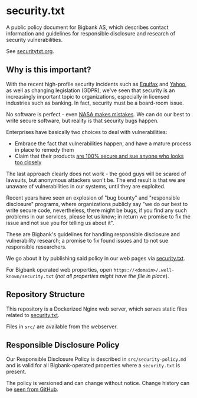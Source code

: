 # security.txt

A public policy document for Bigbank AS, which describes contact information and guidelines for
responsible disclosure and research of security vulnerabilities.

See [securitytxt.org][].

## Why is this important?

With the recent high-profile security incidents such as [Equifax][]
and [Yahoo][], as well as changing
legislation (GDPR), we've seen that security is an increasingly important topic to organizations,
especially in licensed industries such as banking. In fact, security must be a board-room issue.

No software is perfect - even [NASA makes mistakes][nasa-mistakes]. We can do our best to write secure
software, but reality is that security bugs happen.

Enterprises have basically two choices to deal with vulnerabilities:

- Embrace the fact that vulnerabilities happen, and have a mature process in place to remedy them
- Claim that their products [are 100% secure and sue anyone who looks too closely][hungarian-hacker]

The last approach clearly does not work - the good guys will be scared of lawsuits, but anonymous
attackers won't be. The end result is that we are unaware of vulnerabilities in our systems,
until they are exploited.

Recent years have seen an explosion of "bug bounty" and "responsible disclosure" programs, where
organizations publicly say "we do our best to write secure code, nevertheless, there might be bugs,
if you find any such problems in our services, please let us know; in return we promise to fix the
issue and not sue you for telling us about it".

These are Bigbank's guidelines for handling responsible disclosure and vulnerability research;
a promise to fix found issues and to not sue responsible researchers.

We go about it by publishing said policy in our web pages via [security.txt][securitytxt.org].

For Bigbank operated web properties, open `https://<domain>/.well-known/security.txt`
(_not all properties might have the file in place_).

## Repository Structure

This repository is a Dockerized Nginx web server, which serves static files
related to [security.txt][securitytxt.org].

Files in `src/` are available from the webserver.

## Responsible Disclosure Policy

Our Responsible Disclosure Policy is described in `src/security-policy.md` and is valid for all
Bigbank-operated properties where a `security.txt` is present.

The policy is versioned and can change without notice. Change history can be [seen from GitHub][change-history].

[securitytxt.org]: https://securitytxt.org
[Equifax]: https://www.google.ee/search?q=equifax+leak
[Yahoo]: https://www.google.ee/search?q=yahoo+data+breach
[nasa-mistakes]: https://www.itworld.com/article/2823083/enterprise-software/88716-8-famous-software-bugs-in-space.html#slide2
[hungarian-hacker]: https://techcrunch.com/2017/07/25/hungarian-hacker-arrested-for-pressing-f12
[change-history]: https://github.com/bigbank-as/security-txt/commits/master/src/security-policy.md
